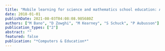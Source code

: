 ```yaml
---
title: "Mobile learning for science and mathematics school education: A systematic review of empirical evidence"
date: 2018-01-01
publishDate: 2021-08-03T04:08:08.985680Z
authors: ["M Bano", "D Zowghi", "M Kearney", "S Schuck", "P Aubusson"]
publication_types: ["2"]
abstract: ""
featured: false
publication: "*Computers & Education*"
---
```


